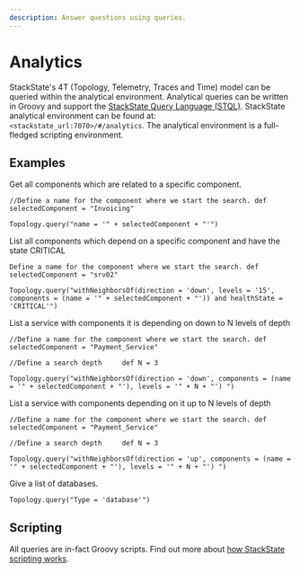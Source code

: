 ```yaml
---
description: Answer questions using queries.
---
```


# Analytics

StackState's 4T \(Topology, Telemetry, Traces and Time\) model can be queried within the analytical environment. Analytical queries can be written in Groovy and support the [StackState Query Language \(STQL\)](/develop/reference/stql_reference.md). StackState analytical environment can be found at: `<stackstate_url:7070>/#/analytics`. The analytical environment is a full-fledged scripting environment.

## Examples

Get all components which are related to a specific component.

`//Define a name for the component where we start the search. def selectedComponent = "Invoicing"`

`Topology.query("name = '" + selectedComponent + "'")`

List all components which depend on a specific component and have the state CRITICAL

`Define a name for the component where we start the search. def selectedComponent = "srv02"`

`Topology.query("withNeighborsOf(direction = 'down', levels = '15', components = (name = '" + selectedComponent + "')) and healthState = 'CRITICAL'")`

List a service with components it is depending on down to N levels of depth

`//Define a name for the component where we start the search. def selectedComponent = "Payment_Service"`

`//Define a search depth    
def N = 3`

`Topology.query("withNeighborsOf(direction = 'down', components = (name = '" + selectedComponent + "'), levels = '" + N + "') ")`

List a service with components depending on it up to N levels of depth

`//Define a name for the component where we start the search. def selectedComponent = "Payment_Service"`

`//Define a search depth    
def N = 3`

`Topology.query("withNeighborsOf(direction = 'up', components = (name = '" + selectedComponent + "'), levels = '" + N + "') ")`

Give a list of databases.

`Topology.query("Type = 'database'")`

## Scripting

All queries are in-fact Groovy scripts. Find out more about [how StackState scripting works](/develop/reference/scripting/README.md).

